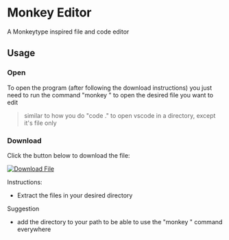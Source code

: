 # Monkey Editor

A Monkeytype inspired file and code editor

## Usage

### Open

To open the program (after following the download instructions) you just need to run the command "monkey <file-path>" to open the desired file you want to edit
> similar to how you do "code ." to open vscode in a directory, except it's file only

### Download

Click the button below to download the file:

[![Download File](https://img.shields.io/badge/Download-Monkey%20Editor-brightgreen)](https://github.com/GioseaxMC/Monkey-Editor/raw/refs/heads/main/distribution/Monkey%20Editor.zip)

Instructions:
- Extract the files in your desired directory

Suggestion
- add the directory to your path to be able to use the "monkey <file-path>" command everywhere